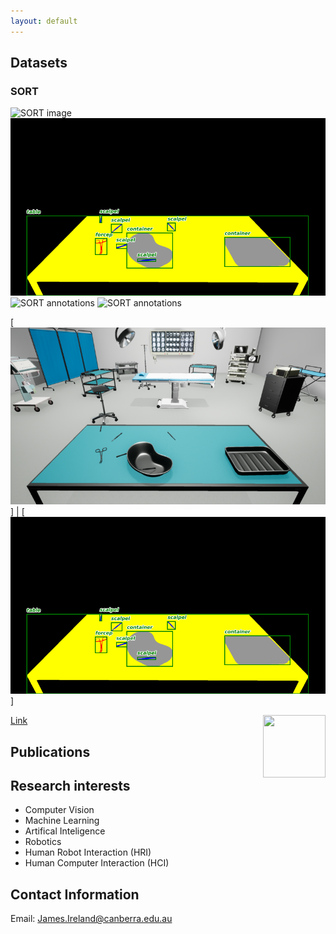 ```yaml
---
layout: default
---
```


## Datasets
### SORT
 
 ![SORT image](https://James-Ireland.github.io/blob/main/docs/assets/sORt_sampleAnnotation_org_img.png)
 ![SORT annotations](./docs/assets/sORt_sampleAnnotation_BB_segMask_lbls.png)
  ![SORT annotations](./assets/sORt_sampleAnnotation_BB_segMask_lbls.png)
   ![SORT annotations](./sORt_sampleAnnotation_BB_segMask_lbls.png)

[![SORT image](https://github.com/James-Ireland/James-Ireland.github.io/blob/main/docs/assets/sORt_sampleAnnotation_org_img.png)] | [![SORT annotations](https://github.com/James-Ireland/James-Ireland.github.io/blob/main/docs/assets/sORt_sampleAnnotation_BB_segMask_lbls.png)]
 
 
 <img align="right" width="100" height="100" src="http://www.fillmurray.com/100/100">
 
 
<a href="https://james-ireland.github.io/Datasets">Link</a>

## Publications

## Research interests  
* Computer Vision 
* Machine Learning 
* Artifical Inteligence  
* Robotics
* Human Robot Interaction (HRI) 
* Human Computer Interaction (HCI) 

## Contact Information
Email: James.Ireland@canberra.edu.au
